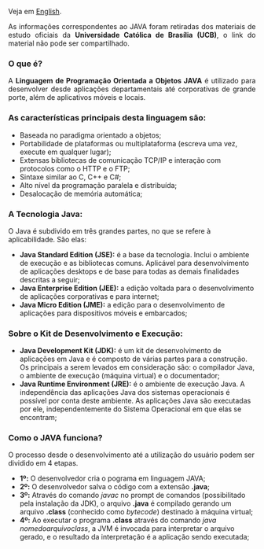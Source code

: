 <p align="justify">Veja em <a href="https://github.com/KevinyTeixeira/Programming-Learn/blob/JAVA-Branch/JAVA/About%20JAVA.md">English</a>.

<p align="justify">As informações correspondentes ao JAVA foram retiradas dos materiais de estudo oficiais da <b>Universidade Católica de Brasília (UCB)</b>, o link do material não pode ser compartilhado.</p>

### O que é?

<p align="justify">A <b>Linguagem de Programação Orientada a Objetos JAVA</b> é utilizado para desenvolver desde aplicações departamentais até corporativas de grande porte, além de aplicativos móveis e locais.</p>

### As características principais desta linguagem são:
- Baseada no paradigma orientado a objetos;
- Portabilidade de plataformas ou multiplataforma (escreva uma vez, execute em qualquer lugar);
- Extensas bibliotecas de comunicação TCP/IP e interação com protocolos como o HTTP e o FTP;
- Sintaxe similar ao C, C++ e C#;
- Alto nível da programação paralela e distribuída;
- Desalocação de memória automática;

### A Tecnologia Java:
O Java é subdivido em três grandes partes, no que se refere à aplicabilidade. São elas:
- **Java Standard Edition (JSE):** é a base da tecnologia. Inclui o ambiente de execução e as bibliotecas comuns. Aplicável para desenvolvimento de aplicações desktops e de base para todas as demais finalidades descritas a seguir;
- **Java Enterprise Edition (JEE):** a edição voltada para o desenvolvimento de aplicações corporativas e para internet;
- **Java Micro Edition (JME):** a edição para o desenvolvimento de aplicações para dispositivos móveis e embarcados;

### Sobre o Kit de Desenvolvimento e Execução:
- **Java Development Kit (JDK):** é um kit de desenvolvimento de aplicações em Java e é composto de várias partes para a construção. Os principais a serem levados em consideração são: o compilador Java, o ambiente de execução (máquina virtual) e o documentador;
- **Java Runtime Environment (JRE):** é o ambiente de execução Java. A independência das aplicações Java dos sistemas operacionais é possível por conta deste ambiente. As aplicações Java são executadas por ele, independentemente do Sistema Operacional em que elas se encontram;

### Como o JAVA funciona?
O processo desde o desenvolvimento até a utilização do usuário podem ser dividido em 4 etapas.
- **1º:** O desenvolvedor cria o pograma em linguagem JAVA;
- **2º:** O desenvolvedor salva o código com a extensão **.java**;
- **3º:** Através do comando *javac* no prompt de comandos (possibilitado pela instalação da JDK), o arquivo **.java** é compilado gerando um arquivo **.class** (conhecido como *bytecode*) destinado à máquina virtual;
- **4º:** Ao executar o programa **.class** através do comando *java nomedoarquivoclass*, a JVM é invocada para interpretar o arquivo gerado, e o resultado da interpretação é a aplicação sendo executada;
